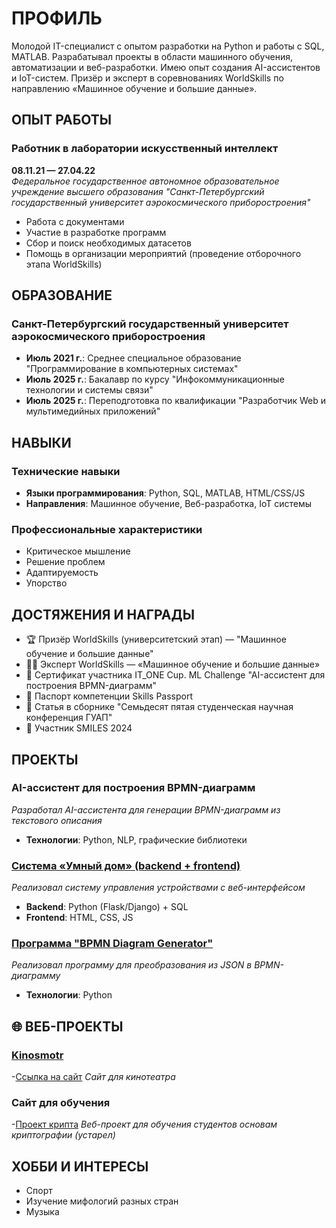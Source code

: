 # ПРОФИЛЬ

Молодой IT-специалист с опытом разработки на Python и работы с SQL, MATLAB. Разрабатывал проекты в области машинного обучения, автоматизации и веб-разработки. Имею опыт создания AI-ассистентов и IoT-систем. Призёр и эксперт в соревнованиях WorldSkills по направлению «Машинное обучение и большие данные».

## ОПЫТ РАБОТЫ

### Работник в лаборатории искусственный интеллект
**08.11.21 — 27.04.22**  
*Федеральное государственное автономное образовательное учреждение высшего образования "Санкт-Петербургский государственный университет аэрокосмического приборостроения"*

- Работа с документами
- Участие в разработке программ
- Сбор и поиск необходимых датасетов
- Помощь в организации мероприятий (проведение отборочного этапа WorldSkills)

## ОБРАЗОВАНИЕ

### Санкт-Петербургский государственный университет аэрокосмического приборостроения

- **Июль 2021 г.**: Среднее специальное образование "Программирование в компьютерных системах"
- **Июль 2025 г.**: Бакалавр по курсу "Инфокоммуникационные технологии и системы связи"
- **Июль 2025 г.**: Переподготовка по квалификации "Разработчик Web и мультимедийных приложений"

## НАВЫКИ

### Технические навыки
- **Языки программирования**: Python, SQL, MATLAB, HTML/CSS/JS
- **Направления**: Машинное обучение, Веб-разработка, IoT системы

### Профессиональные характеристики
- Критическое мышление
- Решение проблем
- Адаптируемость
- Упорство

## ДОСТЯЖЕНИЯ И НАГРАДЫ

- 🏆 Призёр WorldSkills (университетский этап) — "Машинное обучение и большие данные"
- 👨‍🏫 Эксперт WorldSkills — «Машинное обучение и большие данные»
- 📜 Сертификат участника IT_ONE Cup. ML Challenge "AI-ассистент для построения BPMN-диаграмм"
- 📘 Паспорт компетенции Skills Passport
- 📄 Статья в сборнике "Семьдесят пятая студенческая научная конференция ГУАП"
- 🎯 Участник SMILES 2024

## ПРОЕКТЫ

### AI-ассистент для построения BPMN-диаграмм
*Разработал AI-ассистента для генерации BPMN-диаграмм из текстового описания*
- **Технологии**: Python, NLP, графические библиотеки

### [Система «Умный дом» (backend + frontend)](https://github.com/mackarov-gog/ESP_Home_System/tree/main)
*Реализовал систему управления устройствами с веб-интерфейсом*
- **Backend**: Python (Flask/Django) + SQL
- **Frontend**: HTML, CSS, JS

### [Программа "BPMN Diagram Generator"](https://github.com/mackarov-gog/BPMN-Diagram-Generator)
*Реализовал программу для преобразования из JSON в BPMN-диаграмму*
- **Технологии**: Python

  
## 🌐 ВЕБ-ПРОЕКТЫ

### [Kinosmotr](https://github.com/mackarov-gog/Kinosmotr-OLD)
-[Ссылка на сайт](http://b90525yp.beget.tech/)
*Сайт для кинотеатра*

### Сайт для обучения
-[Проект крипта](http://b90525yp.beget.tech/GUAP/)
*Веб-проект для обучения студентов основам криптографии (устарел)*

## ХОББИ И ИНТЕРЕСЫ

- Спорт
- Изучение мифологий разных стран
- Музыка





<!--
**mackarov-gog/mackarov-gog** is a ✨ _special_ ✨ repository because its `README.md` (this file) appears on your GitHub profile.

Here are some ideas to get you started:

- 🔭 I’m currently working on ...
- 🌱 I’m currently learning ...
- 👯 I’m looking to collaborate on ...
- 🤔 I’m looking for help with ...
- 💬 Ask me about ...
- 📫 How to reach me: ...
- 😄 Pronouns: ...
- ⚡ Fun fact: ...
-->

